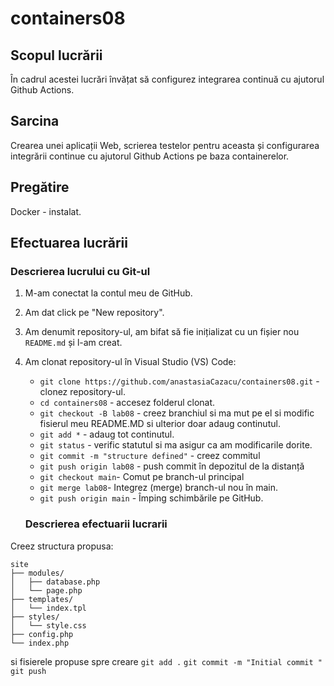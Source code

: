 # containers08

## Scopul lucrării

În cadrul acestei lucrări învățat să configurez integrarea continuă cu ajutorul Github Actions.

## Sarcina

Crearea unei aplicații Web, scrierea testelor pentru aceasta și configurarea integrării continue cu ajutorul Github Actions pe baza containerelor.

## Pregătire

Docker - instalat.

## Efectuarea lucrării

### Descrierea lucrului cu Git-ul

1. M-am conectat la contul meu de GitHub.
2. Am dat click pe "New repository".
3. Am denumit repository-ul, am bifat să fie inițializat cu un fișier nou `README.md` și l-am creat.
4. Am clonat repository-ul în Visual Studio (VS) Code:

   - `git clone https://github.com/anastasiaCazacu/containers08.git` - clonez repository-ul.
   - `cd containers08` - accesez folderul clonat.
   - `git checkout -B lab08` - creez branchiul si ma mut pe el si modific fisierul meu README.MD si ulterior doar adaug continutul.
   - `git add *` - adaug tot continutul.
   - `git status` - verific statutul si ma asigur ca am modificarile dorite.
   - `git commit -m "structure defined"` - creez commitul
   - `git push origin lab08` - push commit în depozitul de la distanță
   - `git checkout main`- Comut pe branch-ul principal
   - `git merge lab08`- Integrez (merge) branch-ul nou în main.
   - `git push origin main` - Împing schimbările pe GitHub.

   ### Descrierea efectuarii lucrarii

Creez structura propusa:

```
site
├── modules/
│   ├── database.php
│   └── page.php
├── templates/
│   └── index.tpl
├── styles/
│   └── style.css
├── config.php
└── index.php
```

si fisierele propuse spre creare
`git add .`
`git commit -m "Initial commit "`
`git push`
